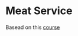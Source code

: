 # Meat Service

Basead on this [course](https://www.udemy.com/nodejs-rest-pt/learn/lecture/9815628#overview)
